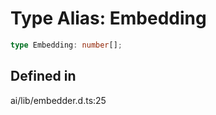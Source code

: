 # Type Alias: Embedding

```ts
type Embedding: number[];
```

## Defined in

ai/lib/embedder.d.ts:25
